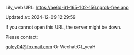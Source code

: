 Lily_web URL: https://ae6d-61-165-102-156.ngrok-free.app

Updated at: 2024-12-09 12:29:59

If you cannot open this URL, the server might be down.

Please contact: 

goley04@foxmail.com Or Wechat:GL_yeaH